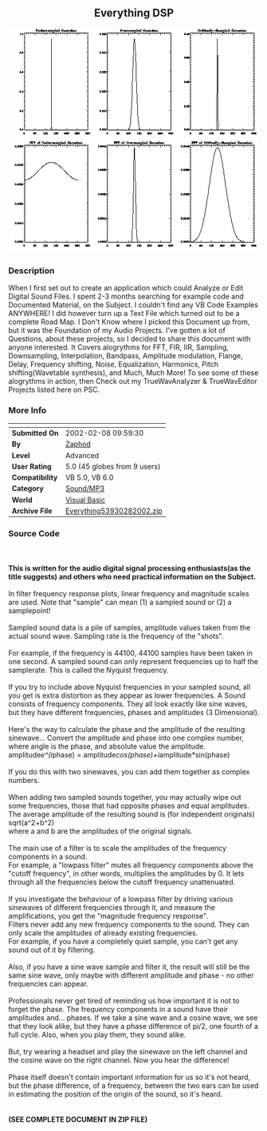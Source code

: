 ﻿<div align="center">

## Everything DSP

<img src="PIC20022814947849.gif">
</div>

### Description

When I first set out to create an application which could Analyze or Edit Digital Sound Files. I spent 2-3 months searching for example code and Documented Material, on the Subject. I couldn't find any VB Code Examples ANYWHERE! I did however turn up a Text File which turned out to be a complete Road Map. I Don't Know where I picked this Document up from, but it was the Foundation of my Audio Projects. I've gotten a lot of Questions, about these projects, so I decided to share this document with anyone interested. It Covers alogrythms for FFT, FIR, IIR, Sampling, Downsampling, Interpolation, Bandpass, Amplitude modulation, Flange, Delay, Frequency shifting, Noise, Equalization, Harmonics, Pitch shifting(Wavetable synthesis), and Much, Much More! To see some of these alogrythms in action, then Check out my TrueWavAnalyzer & TrueWavEditor Projects listed here on PSC.
 
### More Info
 


<span>             |<span>
---                |---
**Submitted On**   |2002-02-08 09:59:30
**By**             |[Zaphod](https://github.com/Planet-Source-Code/PSCIndex/blob/master/ByAuthor/zaphod.md)
**Level**          |Advanced
**User Rating**    |5.0 (45 globes from 9 users)
**Compatibility**  |VB 5\.0, VB 6\.0
**Category**       |[Sound/MP3](https://github.com/Planet-Source-Code/PSCIndex/blob/master/ByCategory/sound-mp3__1-45.md)
**World**          |[Visual Basic](https://github.com/Planet-Source-Code/PSCIndex/blob/master/ByWorld/visual-basic.md)
**Archive File**   |[Everything53930282002\.zip](https://github.com/Planet-Source-Code/zaphod-everything-dsp__1-31607/archive/master.zip)





### Source Code

<br><br><strong>This is written for the audio digital signal processing enthusiasts(as the title suggests) and others who need practical information on the Subject.<br><br></strong>
In filter frequency response plots, linear frequency and magnitude scales are used.
Note that "sample" can mean (1) a sampled sound or (2) a samplepoint!<br><br>
Sampled sound data is a pile of samples, amplitude values taken from the actual sound wave. Sampling rate is the frequency of the "shots".<br><br>
For example, if the frequency is 44100, 44100 samples have been taken in one second.
A sampled sound can only represent frequencies up to half the samplerate. This is called the Nyquist frequency.<br><br>
If you try to include above Nyquist frequencies in your sampled sound, all you get is extra distortion as they appear as lower frequencies.
A Sound consists of frequency components. They all look exactly like sine waves, but they have different frequencies, phases and amplitudes (3 Dimensional).<br><br>
Here's the way to calculate the phase and the amplitude of the resulting sinewave... Convert the amplitude and phase into one complex number, where angle is the phase, and absolute value the amplitude.<br>
amplitude*e^(i*phase) = amplitude*cos(phase)+i*amplitude*sin(phase)<br><br>
If you do this with two sinewaves, you can add them together as complex numbers.<br><br>
When adding two sampled sounds together, you may actually wipe out some frequencies, those that had opposite phases and equal amplitudes. The average amplitude of the resulting sound is (for independent originals) <br> sqrt(a^2+b^2) <br> where a and b are the amplitudes of the original signals.<br><br>
The main use of a filter is to scale the amplitudes of the frequency components in a sound.<br> For example, a "lowpass filter" mutes all frequency components above the "cutoff frequency", in other words, multiplies the amplitudes by 0. It lets through all the frequencies below the cutoff frequency unattenuated.<br><br>
If you investigate the behaviour of a lowpass filter by driving various sinewaves of different frequencies through it, and measure the amplifications, you get the "magnitude frequency response".<br>
Filters never add any new frequency components to the sound. They can only scale the amplitudes of already existing frequencies.<br> For example, if you have a completely quiet sample, you can't get any sound out of it by filtering.<br><br> Also, if you have a sine wave sample and filter it, the result will still be the same sine wave, only maybe with different amplitude and phase - no other frequencies can appear.<br><br>
Professionals never get tired of reminding us how important it is not to forget the phase. The frequency components in a sound have their amplitudes and... phases. If we take a sine wave and a cosine wave, we see that they look alike, but they have a phase difference of pi/2, one fourth of a full cycle. Also, when you play them, they sound alike.<br><br> But, try wearing a headset and play the sinewave on the left channel and the cosine wave on the right channel. Now you hear the difference!<br><br>
Phase itself doesn't contain important information for us so it's not heard, but the phase difference, of a frequency, between the two ears can be used in estimating the position of the origin of the sound, so it's heard.
<br><br><br>
<strong>(SEE COMPLETE DOCUMENT IN ZIP FILE)</strong>

